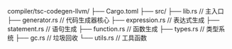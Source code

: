 compiler/tsc-codegen-llvm/
├── Cargo.toml
├── src/
    ├── lib.rs           // 主入口
    ├── generator.rs     // 代码生成器核心
    ├── expression.rs    // 表达式生成
    ├── statement.rs     // 语句生成
    ├── function.rs      // 函数生成
    ├── types.rs         // 类型系统
    ├── gc.rs            // 垃圾回收
    └── utils.rs         // 工具函数